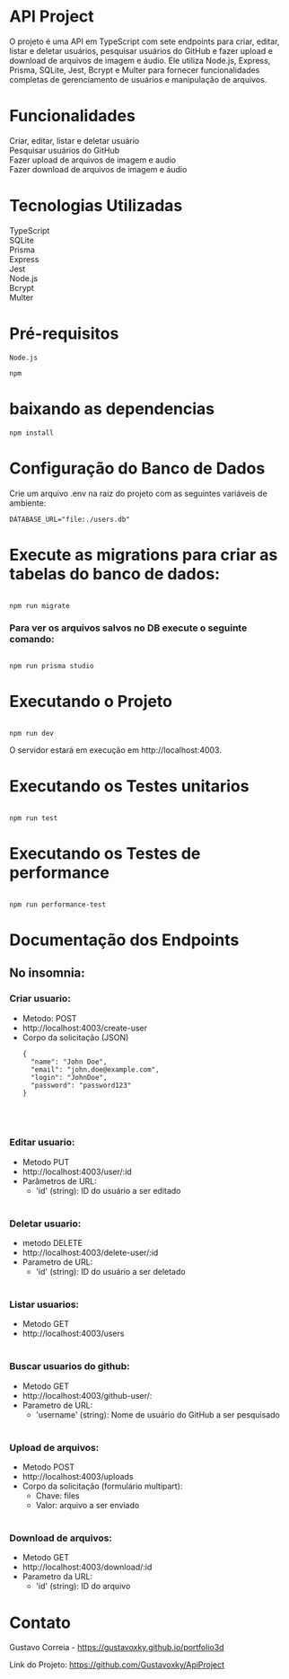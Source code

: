 # API Project 
O projeto é uma API em TypeScript com sete endpoints para criar, editar, listar e deletar usuários, pesquisar usuários do GitHub e fazer upload e download de arquivos de imagem e áudio. Ele utiliza Node.js, Express, Prisma, SQLite, Jest, Bcrypt e Multer para fornecer funcionalidades completas de gerenciamento de usuários e manipulação de arquivos.

# Funcionalidades
Criar, editar, listar e deletar usuário </br>
Pesquisar usuários do GitHub </br>
Fazer upload de arquivos de imagem e audio </br>
Fazer download de arquivos de imagem e áudio </br>

# Tecnologias Utilizadas
TypeScript </br>
SQLite </br>
Prisma </br>
Express </br>
Jest </br>
Node.js </br>
Bcrypt </br>
Multer </br>

# Pré-requisitos
```
Node.js
``` 
```
npm
```

# baixando as dependencias

```
npm install
```

# Configuração do Banco de Dados
Crie um arquivo .env na raiz do projeto com as seguintes variáveis de ambiente:

```
DATABASE_URL="file:./users.db"
``` 

# Execute as migrations para criar as tabelas do banco de dados:

```

npm run migrate
``` 
### Para ver os arquivos salvos no DB execute o seguinte comando:
```

npm run prisma studio
```

# Executando o Projeto
```

npm run dev
```
O servidor estará em execução em http://localhost:4003.

# Executando os Testes unitarios

```

npm run test
``` 
# Executando os Testes de performance

```

npm run performance-test
``` 
# Documentação dos Endpoints
 ## No insomnia: </br>
 ### Criar usuario:  </br>
- Metodo: POST
- http://localhost:4003/create-user
- Corpo da solicitação (JSON) </br>
  ```
  {
    "name": "John Doe",
    "email": "john.doe@example.com",
    "login": "JohnDoe",
    "password": "password123"
  }
  ``` 
  </br> </br>
 ### Editar usuario: 
 - Metodo PUT 
 - http://localhost:4003/user/:id
 - Parâmetros de URL:
   - 'id' (string): ID do usuário a ser editado </br> </br>
 
 ### Deletar usuario: 
 - metodo DELETE
 - http://localhost:4003/delete-user/:id
 - Parametro de URL: 
   - 'id' (string): ID do usuário a ser deletado </br> </br>
 
 ### Listar usuarios:
 - Metodo GET
 - http://localhost:4003/users </br> </br>
 
 ### Buscar usuarios do github:
 - Metodo GET 
 - http://localhost:4003/github-user/:
 - Parametro de URL: 
   - 'username' (string): Nome de usuário do GitHub a ser pesquisado </br> </br>
   
 ### Upload de arquivos:
 - Metodo POST 
 - http://localhost:4003/uploads
 - Corpo da solicitação (formulário multipart):
   - Chave: files 
   - Valor: arquivo a ser enviado </br> </br>
   
 ### Download de arquivos: 
 - Metodo GET
 - http://localhost:4003/download/:id
 - Parametro da URL:
   - 'id' (string): ID do arquivo
   
      

# Contato
Gustavo Correia - https://gustavoxky.github.io/portfolio3d

Link do Projeto: https://github.com/Gustavoxky/ApiProject
